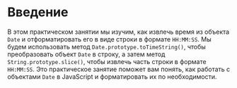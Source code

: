 # Введение

В этом практическом занятии мы изучим, как извлечь время из объекта `Date` и отформатировать его в виде строки в формате `HH:MM:SS`. Мы будем использовать метод `Date.prototype.toTimeString()`, чтобы преобразовать объект `Date` в строку, а затем метод `String.prototype.slice()`, чтобы извлечь часть строки в формате `HH:MM:SS`. Это практическое занятие поможет вам понять, как работать с объектами `Date` в JavaScript и форматировать их по необходимости.
